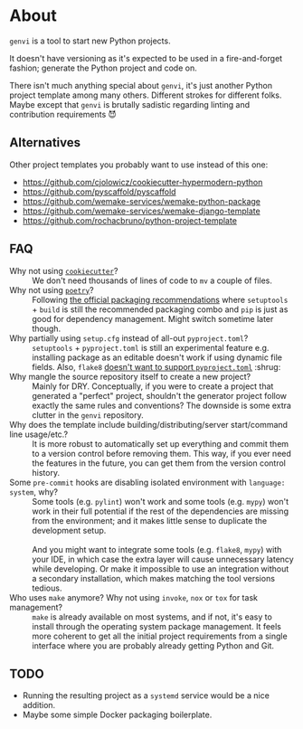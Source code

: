 # About

`genvi` is a tool to start new Python projects.

It doesn't have versioning as it's expected to be used
in a fire-and-forget fashion; generate the Python project and code on.

There isn't much anything special about `genvi`, it's just another Python project
template among many others. Different strokes for different folks. Maybe except
that `genvi` is brutally sadistic regarding linting and contribution
requirements :smiling_imp:

## Alternatives

Other project templates you probably want to use instead of this one:

* <https://github.com/cjolowicz/cookiecutter-hypermodern-python>
* <https://github.com/pyscaffold/pyscaffold>
* <https://github.com/wemake-services/wemake-python-package>
* <https://github.com/wemake-services/wemake-django-template>
* <https://github.com/rochacbruno/python-project-template>

## FAQ

<dl>
<dt>
    Why not using <a href="https://github.com/cookiecutter/cookiecutter"><code>cookiecutter</code></a>?
</dt>
<dd>
    We don't need thousands of lines of code to <code>mv</code> a couple of files.
</dd>
<dt>
    Why not using <a href="https://python-poetry.org/"><code>poetry</code></a>?
</dt>
<dd>
    Following <a href="https://packaging.python.org/en/latest/guides/tool-recommendations/">
    the official packaging recommendations</a> where <code>setuptools</code> + <code>build</code>
    is still the recommended packaging combo and <code>pip</code> is just as good for dependency
    management. Might switch sometime later though.
</dd>
<dt>
    Why partially using <code>setup.cfg</code> instead of all-out <code>pyproject.toml</code>?
</dt>
<dd>
    <code>setuptools</code> + <code>pyproject.toml</code> is still an experimental feature
    e.g. installing package as an editable doesn't work if using dynamic file fields.
    Also, <code>flake8</code> <a href="https://github.com/PyCQA/flake8/issues/234">doesn't
    want to support <code>pyproject.toml</code></a> :shrug:
</dd>
<dt>
    Why mangle the source repository itself to create a new project?
</dt>
<dd>
    Mainly for DRY.
    Conceptually, if you were to create a project that generated a "perfect" project, shouldn't
    the generator project follow exactly the same rules and conventions? The downside
    is some extra clutter in the <code>genvi</code> repository.
</dd>
<dt>
    Why does the template include building/distributing/server start/command line usage/etc.?
</dt>
<dd>
    It is more robust to automatically set up everything and commit them to
    a version control before removing them. This way, if you ever need
    the features in the future, you can get them from the version control history.
</dd>
<dt>
    Some <code>pre-commit</code> hooks are disabling isolated environment
    with <code>language: system</code>, why?
</dt>
<dd>
    Some tools (e.g. <code>pylint</code>) won't work and some tools
    (e.g. <code>mypy</code>) won't work in their full potential
    if the rest of the dependencies are missing from the environment;
    and it makes little sense to duplicate the development setup.
    <br/><br/>
    And you might want to integrate some tools
    (e.g. <code>flake8</code>, <code>mypy</code>) with your IDE, in which case
    the extra layer will cause unnecessary latency while developing.
    Or make it impossible to use an integration without a secondary installation,
    which makes matching the tool versions tedious.
</dd>
<dt>
    Who uses <code>make</code> anymore?
    Why not using <code>invoke</code>, <code>nox</code> or <code>tox</code> for task management?
</dt>
<dd>
    <code>make</code> is already available on most systems, and if not,
    it's easy to install through the operating system package management.
    It feels more coherent to get all the initial project requirements
    from a single interface where you are probably already getting Python and Git.
</dd>
</dl>

## TODO

* Running the resulting project as a `systemd` service would be a nice addition.
* Maybe some simple Docker packaging boilerplate.
